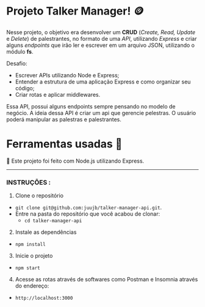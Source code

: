 
# Projeto Talker Manager! :coin:

Nesse projeto, o objetivo era desenvolver um **CRUD** (_Create, Read, Update_ e _Delete_) de palestrantes, no formato de uma _API_, utilizando _Express_ e criar alguns _endpoints_ que irão ler e escrever em um arquivo JSON, utilizando o módulo **fs**.

Desafio:
- Escrever APIs utilizando Node e Express;
- Entender a estrutura de uma aplicação Express e como organizar seu código;
- Criar rotas e aplicar middlewares.



Essa API, possui alguns endpoints sempre pensando no modelo de negócio. A ideia dessa API é criar um api que gerencie pelestras. O usuário poderá manipular as palestras e palestrantes.


# Ferramentas usadas 🧰

 🔨 Este projeto foi feito com Node.js utilizando Express.
 
---

### INSTRUÇÕES :

1. Clone o repositório
  * `git clone git@github.com:juujb/talker-manager-api.git`.
  * Entre na pasta do repositório que você acabou de clonar:
    * `cd talker-manager-api`

2. Instale as dependências
  * `npm install`

3. Inicie o projeto
  * `npm start `
  
4. Acesse as rotas através de softwares como Postman e Insomnia através do endereço:
  * `http://localhost:3000`
